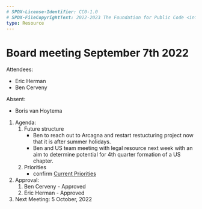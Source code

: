 ```yaml
---
# SPDX-License-Identifier: CC0-1.0
# SPDX-FileCopyrightText: 2022-2023 The Foundation for Public Code <info@publiccode.net>
type: Resource
---
```


# Board meeting September 7th 2022

Attendees:

* Eric Herman
* Ben Cerveny

Absent:

* Boris van Hoytema

1. Agenda:
   1. Future structure
      * Ben to reach out to Arcagna and restart restucturing project now that it is after summer holidays.
      * Ben and US team meeting with legal resource next week with an aim to determine potential for 4th quarter formation of a US chapter.
   2. Priorities
      * confirm [Current Priorities](../mission.md#current-priorities)
2. Approval:
   1. Ben Cerveny - Approved
   2. Eric Herman - Approved
   <!-- 3. Boris van Hoytema -->
3. Next Meeting: 5 October, 2022
